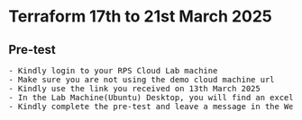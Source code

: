 # Terraform 17th to 21st March 2025

## Pre-test
<pre>
- Kindly login to your RPS Cloud Lab machine
- Make sure you are not using the demo cloud machine url
- Kindly use the link you received on 13th March 2025
- In the Lab Machine(Ubuntu) Desktop, you will find an excel sheet that has the pre-test url and your login credentials
- Kindly complete the pre-test and leave a message in the WebEx chat
</pre>
